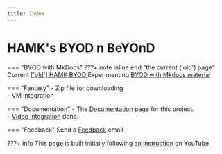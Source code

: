 ```yaml
---
title: Index
---
```

# HAMK's BYOD n BeYOnD

=== "BYOD with MkDocs"
    ???+ note inline end "the current ('old') page"
        Current <a href='https://hamk-business-information-technology.github.io/os/' target='_blank' style='display: inline; text-align: left;'>['old'] HAMK BYOD </a>
    Experimenting  <a href='./byod/1.WinUsers/'>BYOD with Mkdocs material</a>  

=== "Fantasy"
    - Zip file for downloading  
    - VM integration

=== "Documentation"
    - The <a href='./learn/Documentation/#4-goals-be-better-than-moodle'>Documentation</a> page for this project.  
        - <a href='./learn/Documentation/#411-integration-to-videoplatform' style='display: inline; text-align: left;'>Video integration</a> done.

=== "Feedback"
    Send a <a class="email" title="Submit feedback" href="#" onclick="javascript:window.location='mailto:quang.luong@student.hamk.fi?subject=HAMK New Byod feedback&amp;body=I have some feedback about the page titled ' + encodeURIComponent(document.title) + ' at the URL: ' + encodeURIComponent(window.location.href);"><i class="fa fa-envelope-o"></i> Feedback</a> email

???+ info
    This page is built initially following <a href='https://www.youtube.com/watch?v=Q-YA_dA8C20' target='_blank'>an instruction</a> on YouTube.